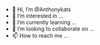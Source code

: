 - 👋 Hi, I’m @Anthonykats
- 👀 I’m interested in ...
- 🌱 I’m currently learning ...
- 💞️ I’m looking to collaborate on ...
- 📫 How to reach me ...

<!---
Anthonykats/Anthonykats is a ✨ special ✨ repository because its `README.md` (this file) appears on your GitHub profile.
You can click the Preview link to take a look at your changes.
--->
